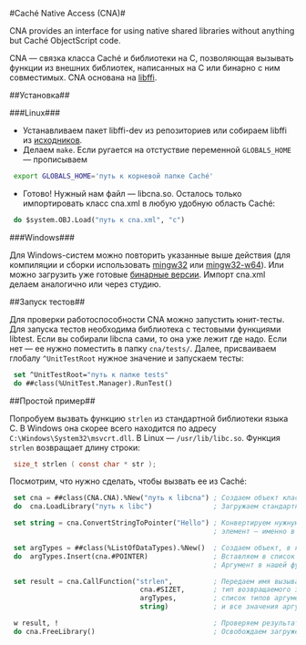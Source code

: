 #Caché Native Access (CNA)#

CNA provides an interface for using native shared libraries without anything but Caché ObjectScript code.

CNA — связка класса Caché и библиотеки на C, позволяющая вызывать функции из внешних библиотек, написанных на C или бинарно с ним совместимых. CNA основана на [libffi](https://sourceware.org/libffi/).

##Установка##

###Linux###

- Устанавливаем пакет libffi-dev из репозиториев или собираем libffi из [исходников](https://github.com/atgreen/libffi).
- Делаем `make`. Если ругается на отстуствие переменной `GLOBALS_HOME` — прописываем

```sh
 export GLOBALS_HOME='путь к корневой папке Caché'
```
- Готово! Нужный нам файл — libcna.so. Осталось только импортировать класс cna.xml в любую удобную область Caché:

```lisp
 do $system.OBJ.Load("путь к cna.xml", "c")
```

###Windows###

Для Windows-систем можно повторить указанные выше действия (для компиляции и сборки использовать [mingw32](http://www.mingw.org/) или [mingw32-w64](http://mingw-w64.sourceforge.net/)). Или можно загрузить уже готовые [бинарные версии](https://github.com/intersystems-ru/cna/releases). Импорт cna.xml делаем аналогично или через студию.

##Запуск тестов##

Для проверки работоспособности CNA можно запустить юнит-тесты. Для запуска тестов необходима библиотека с тестовыми функциями libtest. Если вы собирали libcna сами, то она уже лежит где надо. Если нет — ее нужно поместить в папку `cna/tests/`. Далее, присваиваем глобалу `^UnitTestRoot` нужное значение и запускаем тесты: 

```lisp
 set ^UnitTestRoot="путь к папке tests"  
 do ##class(%UnitTest.Manager).RunTest()
```

##Простой пример##

Попробуем вызвать функцию `strlen` из стандартной библиотеки языка C. В Windows она скорее всего находится по адресу `C:\Windows\System32\msvcrt.dll`. В Linux — `/usr/lib/libc.so`. Функция `strlen` возвращает длину строки:

```C
 size_t strlen ( const char * str );
```

Посмотрим, что нужно сделать, чтобы вызвать ее из Caché:

```lisp
 set cna = ##class(CNA.CNA).%New("путь к libcna") ; Создаем объект класса CNA.CNA. В аргументах указываем путь к libcna.dll или libcna.so
 do  cna.LoadLibrary("путь к libc")               ; Загружаем стандартную библиотеку С в CNA

 set string = cna.ConvertStringToPointer("Hello") ; Конвертируем нужную строку в массив типа char, и сохраняем указатель на первый
                                                  ; элемент — именно в таком виде хранятся строки в C 

 set argTypes = ##class(%ListOfDataTypes).%New()  ; Создаем объект, в котором будем передавать типы аргументов функции
 do  argTypes.Insert(cna.#POINTER)                ; Вставляем в список параметр класса CNA.CNA, который обозначает тип "указатель"
                                                  ; Аргумент в нашей функции только один, поэтому переходим к ее вызову

 set result = cna.CallFunction("strlen",          ; Передаем имя вызываемой функции,
                                cna.#SIZET,       ; тип возвращаемого значения,
                                argTypes,         ; список типов аргументов функции
                                string)           ; и все значения аргументов через запятую

 w result, !                                      ; Проверяем результат (должно получится 5)
 do cna.FreeLibrary()                             ; Освобождаем загруженную библиотеку
```